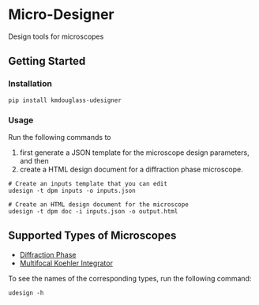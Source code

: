 # Micro-Designer

Design tools for microscopes

## Getting Started

### Installation

```console
pip install kmdouglass-udesigner
```

### Usage

 Run the following commands to 
 
 1. first generate a JSON template for the microscope design parameters, and then
 2. create a HTML design document for a diffraction phase microscope.

```console
# Create an inputs template that you can edit
udesign -t dpm inputs -o inputs.json

# Create an HTML design document for the microscope
udesign -t dpm doc -i inputs.json -o output.html
```

## Supported Types of Microscopes

- [Diffraction Phase](https://doi.org/10.1364/OL.31.000775)
- [Multifocal Koehler Integrator](https://doi.org/10.1038/s41592-020-0859-z)

To see the names of the corresponding types, run the following command:

```console
udesign -h
```
